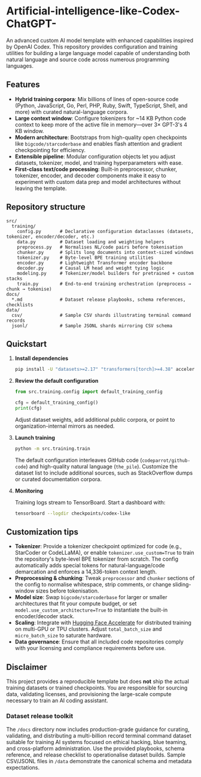 # Artificial-intelligence-like-Codex-ChatGPT-

An advanced custom AI model template with enhanced capabilities inspired by OpenAI Codex. This repository provides configuration and training utilities for building a large language model capable of understanding both natural language and source code across numerous programming languages.

## Features

- **Hybrid training corpora**: Mix billions of lines of open-source code (Python, JavaScript, Go, Perl, PHP, Ruby, Swift, TypeScript, Shell, and more) with curated natural-language corpora.
- **Large context window**: Configure tokenizers for ~14 KB Python code context to keep more of the active file in memory—over 3× GPT-3's 4 KB window.
- **Modern architecture**: Bootstraps from high-quality open checkpoints like `bigcode/starcoderbase` and enables flash attention and gradient checkpointing for efficiency.
- **Extensible pipeline**: Modular configuration objects let you adjust datasets, tokenizer, model, and training hyperparameters with ease.
- **First-class text/code processing**: Built-in preprocessor, chunker, tokenizer, encoder, and decoder components make it easy to experiment with custom data prep and model architectures without leaving the template.

## Repository structure

```
src/
  training/
    config.py       # Declarative configuration dataclasses (datasets, tokenizer, encoder/decoder, etc.)
    data.py         # Dataset loading and weighting helpers
    preprocess.py   # Normalises NL/code pairs before tokenisation
    chunker.py      # Splits long documents into context-sized windows
    tokenizer.py    # Byte-level BPE training utilities
    encoder.py      # Lightweight Transformer encoder backbone
    decoder.py      # Causal LM head and weight tying logic
    modeling.py     # Tokenizer/model builders for pretrained + custom stacks
    train.py        # End-to-end training orchestration (preprocess → chunk → tokenise)
docs/
  *.md              # Dataset release playbooks, schema references, checklists
data/
  csv/              # Sample CSV shards illustrating terminal command records
  jsonl/            # Sample JSONL shards mirroring CSV schema
```

## Quickstart

1. **Install dependencies**

   ```bash
   pip install -U "datasets>=2.17" "transformers[torch]>=4.38" accelerate tensorboard
   ```

2. **Review the default configuration**

   ```python
   from src.training.config import default_training_config

   cfg = default_training_config()
   print(cfg)
   ```

   Adjust dataset weights, add additional public corpora, or point to organization-internal mirrors as needed.

3. **Launch training**

   ```bash
   python -m src.training.train
   ```

   The default configuration interleaves GitHub code (`codeparrot/github-code`) and high-quality natural language (`the_pile`). Customize the dataset list to include additional sources, such as StackOverflow dumps or curated documentation corpora.

4. **Monitoring**

   Training logs stream to TensorBoard. Start a dashboard with:

   ```bash
   tensorboard --logdir checkpoints/codex-like
   ```

## Customization tips

- **Tokenizer**: Provide a tokenizer checkpoint optimized for code (e.g., StarCoder or CodeLLaMA), or enable `tokenizer.use_custom=True` to train the repository's byte-level BPE tokenizer from scratch. The config automatically adds special tokens for natural-language/code demarcation and enforces a 14,336-token context length.
- **Preprocessing & chunking**: Tweak `preprocessor` and `chunker` sections of the config to normalise whitespace, strip comments, or change sliding-window sizes before tokenisation.
- **Model size**: Swap `bigcode/starcoderbase` for larger or smaller architectures that fit your compute budget, or set `model.use_custom_architecture=True` to instantiate the built-in encoder/decoder stack.
- **Scaling**: Integrate with [Hugging Face Accelerate](https://github.com/huggingface/accelerate) for distributed training on multi-GPU or TPU clusters. Adjust `total_batch_size` and `micro_batch_size` to saturate hardware.
- **Data governance**: Ensure that all included code repositories comply with your licensing and compliance requirements before use.

## Disclaimer

This project provides a reproducible template but does **not** ship the actual training datasets or trained checkpoints. You are responsible for sourcing data, validating licenses, and provisioning the large-scale compute necessary to train an AI coding assistant.

### Dataset release toolkit

The `/docs` directory now includes production-grade guidance for curating, validating, and distributing a multi-billion record terminal command dataset suitable for training AI systems focused on ethical hacking, blue teaming, and cross-platform administration. Use the provided playbooks, schema reference, and release checklist to operationalise dataset builds. Sample CSV/JSONL files in `/data` demonstrate the canonical schema and metadata expectations.
